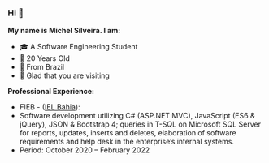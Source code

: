 ### Hi 🙂

**My name is Michel Silveira. I am:**
* 🎓 A Software Engineering Student
* 🎂 20 Years Old
* 🏡 From Brazil
* 💜 Glad that you are visiting

**Professional Experience:**
* FIEB - ([IEL Bahia](https://ielbahia.com.br/)):
* Software development utilizing C# (ASP.NET MVC), JavaScript (ES6 & jQuery), JSON & Bootstrap 4; queries in T-SQL on Microsoft SQL Server for reports, updates, inserts and deletes, elaboration of software requirements and help desk in the enterprise’s internal systems.
* Period: October 2020 – February 2022
